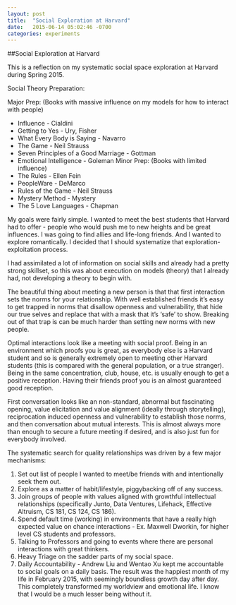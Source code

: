```yaml
---
layout: post
title:  "Social Exploration at Harvard"
date:   2015-06-14 05:02:46 -0700
categories: experiments
---
```



##Social Exploration at Harvard

This is a reflection on my systematic social space exploration at Harvard during Spring 2015.

Social Theory Preparation:

Major Prep: (Books with massive influence on my models for how to interact with people)
- Influence - Cialdini
- Getting to Yes - Ury, Fisher
- What Every Body is Saying - Navarro
- The Game - Neil Strauss
- Seven Principles of a Good Marriage - Gottman
- Emotional Intelligence - Goleman
Minor Prep: (Books with limited influence)
- The Rules - Ellen Fein
- PeopleWare - DeMarco
- Rules of the Game - Neil Strauss
- Mystery Method - Mystery
- The 5 Love Languages - Chapman

My goals were fairly simple. I wanted to meet the best students that Harvard had to offer - people who would push me to new heights and be great influences. I was going to find allies and life-long friends. And I wanted to explore romantically. I decided that I should systematize that exploration-exploitation process.

I had assimilated a lot of information on social skills and already had a pretty strong skillset, so this was about execution on models (theory) that I already had, not developing a theory to begin with.

The beautiful thing about meeting a new person is that that first interaction sets the norms for your relationship. With well established friends it’s easy to get trapped in norms that disallow openness and vulnerability, that hide our true selves and replace that with a mask that it’s ‘safe’ to show. Breaking out of that trap is can be much harder than setting new norms with new people.

Optimal interactions look like a meeting with social proof. Being in an environment which proofs you is great, as everybody else is a Harvard student and so is generally extremely open to meeting other Harvard students (this is compared with the general population, or a true stranger). Being in the same concentration, club, house, etc. is usually enough to get a positive reception. Having their friends proof you is an almost guaranteed good reception.

First conversation looks like an non-standard, abnormal but fascinating opening, value elicitation and value alignment (ideally through storytelling), reciprocation induced openness and vulnerability to establish those norms, and then conversation about mutual interests. This is almost always more than enough to secure a future meeting if desired, and is also just fun for everybody involved.

The systematic search for quality relationships was driven by a few major mechanisms:

1. Set out list of people I wanted to meet/be friends with and intentionally seek them out.
2. Explore as a matter of habit/lifestyle, piggybacking off of any success.
3. Join groups of people with values aligned with growthful intellectual relationships (specifically Junto, Data Ventures, Lifehack, Effective Altruism, CS 181, CS 124, CS 186).
4. Spend default time (working) in environments that have a really high expected value on chance interactions - Ex. Maxwell Dworkin, for higher level CS students and professors.
5. Talking to Professors and going to events where there are personal interactions with great thinkers.
6. Heavy Triage on the sadder parts of my social space.
7. Daily Accountability - Andrew Liu and Wentao Xu kept me accountable to social goals on a daily basis.
The result was the happiest month of my life in February 2015, with seemingly boundless growth day after day. This completely transformed my worldview and emotional life. I know that I would be a much lesser being without it.

